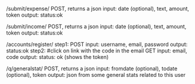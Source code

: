 /submit/expense/
  POST, returns a json
  input: date (optional), text, amount, token
  output: status:ok

/submit/income/
  POST, returns a json
  input: date (optional), text, amount, token
  output: status:ok

/accounts/register/
  step1:
    POST
    input: username, email, password
    output: status:ok
  step2: #click on link with the code in the email
    GET
    input: email, code
    output: status: ok (shows the token)

/q/generalstat/
  POST, returns a json
  input: fromdate (optional), todate (optional), token
  output: json from some general stats related to this user